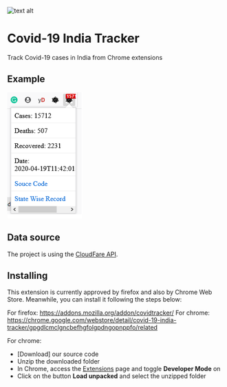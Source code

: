 ![text alt](./https://www.codetriage.com/shubham10divakar/covid-19-tracker/badges/users.svg)
# Covid-19 India Tracker

Track Covid-19 cases in India from Chrome extensions

## Example

![text alt](./example.png)

## Data source

The project is using the [CloudFare API](https://github.com/amodm/api-covid19-in).

## Installing

This extension is currently approved by firefox and also by  Chrome Web Store. Meanwhile, you can install it following the steps below:

For firefox:
https://addons.mozilla.org/addon/covidtracker/
For chrome:
https://chrome.google.com/webstore/detail/covid-19-india-tracker/gpgdlcmclgncbefhgfolgpdngopnppfo/related

For chrome:
- [Download] our source code
- Unzip the downloaded folder
- In Chrome, access the [Extensions](chrome://extensions) page and toggle **Developer Mode** on
- Click on the button **Load unpacked** and select the unzipped folder
